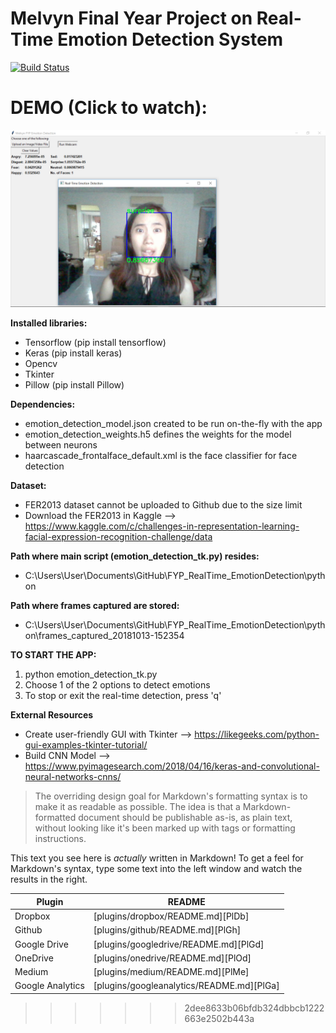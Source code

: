 # Melvyn Final Year Project on Real-Time Emotion Detection System

[![Build Status](https://travis-ci.org/joemccann/dillinger.svg?branch=master)](https://travis-ci.org/joemccann/dillinger)

# DEMO (Click to watch):
<p align="center">
  <a href="https://www.youtube.com/watch?v=WcNR0HR1d-w&t=17s" target="_new">
    <img src="Screenshot_surprise.png">
  </a>
</p>

**Installed libraries:**
  - Tensorflow  (pip install tensorflow)
  - Keras (pip install keras)
  - Opencv
  - Tkinter
  - Pillow  (pip install Pillow)

**Dependencies:**
  - emotion_detection_model.json created to be run on-the-fly with the app
  - emotion_detection_weights.h5 defines the weights for the model between neurons
  - haarcascade_frontalface_default.xml is the face classifier for face detection

**Dataset:**
 - FER2013 dataset cannot be uploaded to Github due to the size limit
 - Download the FER2013 in Kaggle --> https://www.kaggle.com/c/challenges-in-representation-learning-facial-expression-recognition-challenge/data

**Path where main script (emotion_detection_tk.py) resides:**
  - C:\Users\User\Documents\GitHub\FYP_RealTime_EmotionDetection\python

**Path where frames captured are stored:**
  - C:\Users\User\Documents\GitHub\FYP_RealTime_EmotionDetection\python\frames_captured_20181013-152354

**TO START THE APP:**
1)	python emotion_detection_tk.py
2)  Choose 1 of the 2 options to detect emotions
3)  To stop or exit the real-time detection, press 'q'

**External Resources**
  - Create user-friendly GUI with Tkinter --> https://likegeeks.com/python-gui-examples-tkinter-tutorial/
  - Build CNN Model --> https://www.pyimagesearch.com/2018/04/16/keras-and-convolutional-neural-networks-cnns/


> The overriding design goal for Markdown's
> formatting syntax is to make it as readable
> as possible. The idea is that a
> Markdown-formatted document should be
> publishable as-is, as plain text, without
> looking like it's been marked up with tags
> or formatting instructions.

This text you see here is *actually* written in Markdown! To get a feel for Markdown's syntax, type some text into the left window and watch the results in the right.


| Plugin | README |
| ------ | ------ |
| Dropbox | [plugins/dropbox/README.md][PlDb] |
| Github | [plugins/github/README.md][PlGh] |
| Google Drive | [plugins/googledrive/README.md][PlGd] |
| OneDrive | [plugins/onedrive/README.md][PlOd] |
| Medium | [plugins/medium/README.md][PlMe] |
| Google Analytics | [plugins/googleanalytics/README.md][PlGa] |

>>>>>>> 2dee8633b06bfdb324dbbcb1222663e2502b443a
